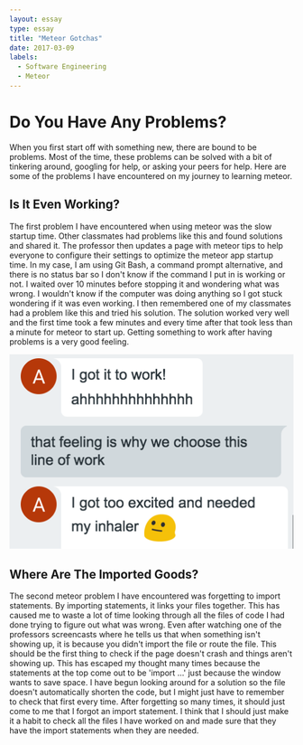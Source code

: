 ```yaml
---
layout: essay
type: essay
title: "Meteor Gotchas"
date: 2017-03-09
labels:
  - Software Engineering
  - Meteor
---
```


# Do You Have Any Problems?

When you first start off with something new, there are bound to be problems. Most of the time, these problems can be solved with a bit of tinkering around, googling for help, or asking your peers for help. Here are some of the problems I have encountered on my journey to learning meteor.


## Is It Even Working?

The first problem I have encountered when using meteor was the slow startup time. Other classmates had problems like this and found solutions and shared it. The professor then updates a page with meteor tips to help everyone to configure their settings to optimize the meteor app startup time. In my case, I am using Git Bash, a command prompt alternative, and there is no status bar so I don't know if the command I put in is working or not. I waited over 10 minutes before stopping it and wondering what was wrong. I wouldn't know if the computer was doing anything so I got stuck wondering if it was even working. I then remembered one of my classmates had a problem like this and tried his solution. The solution worked very well and the first time took a few minutes and every time after that took less than a minute for meteor to start up. Getting something to work after having problems is a very good feeling.

<img class="ui medium right rounded floated image" src="../images/meteor-gotchas-working.png">

## Where Are The Imported Goods?

The second meteor problem I have encountered was forgetting to import statements. By importing statements, it links your files together. This has caused me to waste a lot of time looking through all the files of code I had done trying to figure out what was wrong. Even after watching one of the professors screencasts where he tells us that when something isn't showing up, it is because you didn't import the file or route the file. This should be the first thing to check if the page doesn't crash and things aren't showing up. This has escaped my thought many times because the statements at the top come out to be 'import ...' just because the window wants to save space. I have begun looking around for a solution so the file doesn't automatically shorten the code, but I might just have to remember to check that first every time. After forgetting so many times, it should just come to me that I forgot an import statement. I think that I should just make it a habit to check all the files I have worked on and made sure that they have the import statements when they are needed.

